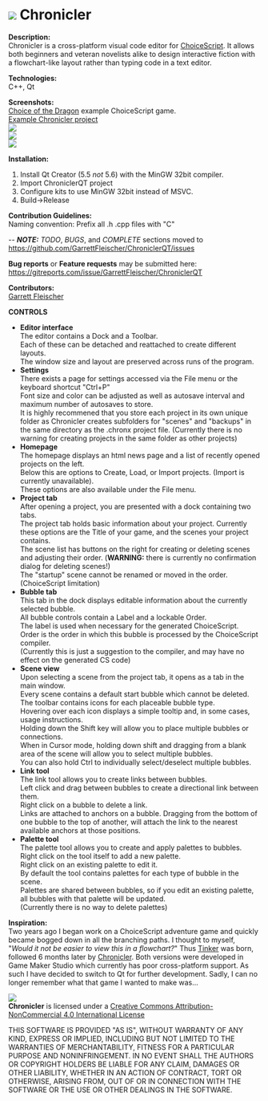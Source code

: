 # ![](https://forum.choiceofgames.com/uploads/choiceofgames/270/107efc2878dfc5fc.png) Chronicler  
**Description:**  
Chronicler is a cross-platform visual code editor for [ChoiceScript](https://www.choiceofgames.com/make-your-own-games/choicescript-intro/). It allows both beginners and veteran novelists alike to design interactive fiction with a flowchart-like layout rather than typing code in a text editor.

**Technologies:**  
C++, Qt

**Screenshots:**  
[Choice of the Dragon](https://www.choiceofgames.com/dragon/) example ChoiceScript game.  
[Example Chronicler project](https://www.dropbox.com/s/wcel02voz0i6ugt/Dragon.chronx?dl=1)  
![](https://www.dropbox.com/s/78gwnx2c27oa5bv/Chronicler2_052616_1.png?dl=1)  
![](https://www.dropbox.com/s/02mpwb34y8mm8dp/Chronicler2_052616_2.png?dl=1)  
![](https://www.dropbox.com/s/hnsunjcawrp6s0x/Chronicler2_052616_3.png?dl=1)  

**Installation:**  
1. Install Qt Creator (5.5 *not* 5.6) with the MinGW 32bit compiler.  
2. Import ChroniclerQT project  
3. Configure kits to use MinGW 32bit instead of MSVC.  
4. Build->Release  

**Contribution Guidelines:**  
Naming convention: Prefix all .h .cpp files with "C"

-- ***NOTE:*** *TODO*, *BUGS*, and *COMPLETE* sections moved to https://github.com/GarrettFleischer/ChroniclerQT/issues

**Bug reports** or **Feature requests** may be submitted here: https://gitreports.com/issue/GarrettFleischer/ChroniclerQT

**Contributors:**  
[Garrett Fleischer](https://www.linkedin.com/in/garrett-fleischer-57a230b7)


**CONTROLS**  
* **Editor interface**  
	The editor contains a Dock and a Toolbar.  
	Each of these can be detached and reattached to create different layouts.  
	The window size and layout are preserved across runs of the program.  
* **Settings**  
	There exists a page for settings accessed via the File menu or the keyboard shortcut "Ctrl+P"  
	Font size and color can be adjusted as well as autosave interval and maximum number of autosaves to store.  
	It is highly recommened that you store each project in its own unique folder as Chronicler creates subfolders for "scenes" and "backups" in the same directory as the .chronx project file. (Currently there is no warning for creating projects in the same folder as other projects)
* **Homepage**  
	The homepage displays an html news page and a list of recently opened projects on the left.  
	Below this are options to Create, Load, or Import projects. (Import is currently unavailable).  
	These options are also available under the File menu.  
* **Project tab**  
	After opening a project, you are presented with a dock containing two tabs.  
	The project tab holds basic information about your project. Currently these options are the Title of your game, and the scenes your project contains.  
	The scene list has buttons on the right for creating or deleting scenes and adjusting their order. (**WARNING:** there is currently no confirmation dialog for deleting scenes!)  
	The "startup" scene cannot be renamed or moved in the order. (ChoiceScript limitation)  
* **Bubble tab**  
	This tab in the dock displays editable information about the currently selected bubble.  
	All bubble controls contain a Label and a lockable Order.  
	The label is used when necessary for the generated ChoiceScript.  
	Order is the order in which this bubble is processed by the ChoiceScript compiler.  
	(Currently this is just a suggestion to the compiler, and may have no effect on the generated CS code)  
* **Scene view**  
	Upon selecting a scene from the project tab, it opens as a tab in the main window.  
	Every scene contains a default start bubble which cannot be deleted.  
	The toolbar contains icons for each placeable bubble type.  
	Hovering over each icon displays a simple tooltip and, in some cases, usage instructions.  
	Holding down the Shift key will allow you to place multiple bubbles or connections.  
	When in Cursor mode, holding down shift and dragging from a blank area of the scene will allow you to select multiple bubbles.  
	You can also hold Ctrl to individually select/deselect multiple bubbles.  
* **Link tool**  
	The link tool allows you to create links between bubbles.  
	Left click and drag between bubbles to create a directional link between them.  
	Right click on a bubble to delete a link.  
	Links are attached to anchors on a bubble. Dragging from the bottom of one bubble to the top of another, will attach the link to the nearest available anchors at those positions.  
* **Palette tool**  
	The palette tool allows you to create and apply palettes to bubbles.  
	Right click on the tool itself to add a new palette.  
	Right click on an existing palette to edit it.  
	By default the tool contains palettes for each type of bubble in the scene.  
	Palettes are shared between bubbles, so if you edit an existing palette, all bubbles with that palette will be updated.  
	(Currently there is no way to delete palettes)  


**Inspiration:**  
Two years ago I began work on a ChoiceScript adventure game and quickly became bogged down in all the branching paths. I thought to myself, "_Would it not be easier to view this in a flowchart?_" Thus [Tinker](https://forum.choiceofgames.com/t/tool-tinker-visual-code-editor/6207) was born, followed 6 months later by [Chronicler](https://forum.choiceofgames.com/t/tool-chronicler-choicescript-visual-code-editor/6811). Both versions were developed in Game Maker Studio which currently has poor cross-platform support. As such I have decided to switch to Qt for further development.
Sadly, I can no longer remember what that game I wanted to make was...

![](https://licensebuttons.net/l/by-nc/4.0/88x31.png)  
**Chronicler** is licensed under a [Creative Commons Attribution-NonCommercial 4.0 International License](http://creativecommons.org/licenses/by-nc/4.0/)

THIS SOFTWARE IS PROVIDED "AS IS", WITHOUT WARRANTY OF ANY KIND, EXPRESS OR IMPLIED, INCLUDING BUT NOT LIMITED TO THE WARRANTIES OF MERCHANTABILITY, FITNESS FOR A PARTICULAR PURPOSE AND NONINFRINGEMENT. IN NO EVENT SHALL THE AUTHORS OR COPYRIGHT HOLDERS BE LIABLE FOR ANY CLAIM, DAMAGES OR OTHER LIABILITY, WHETHER IN AN ACTION OF CONTRACT, TORT OR OTHERWISE, ARISING FROM, OUT OF OR IN CONNECTION WITH THE SOFTWARE OR THE USE OR OTHER DEALINGS IN THE SOFTWARE.